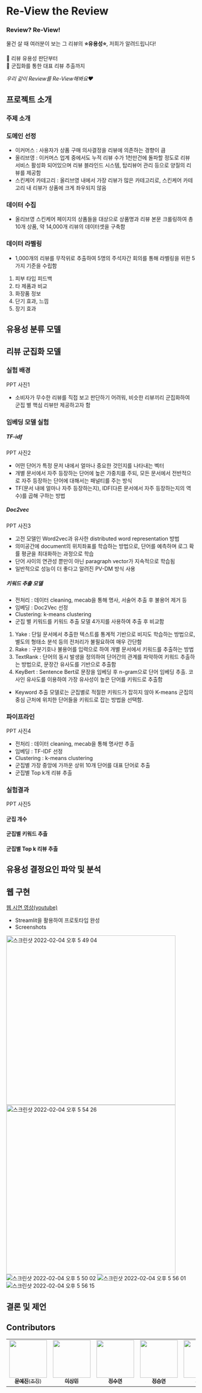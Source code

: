 # Re-View the Review
### Review? Re-View!
물건 살 때 여러분이 보는 그 리뷰의 **⭐️유용성⭐️**, 저희가 알려드립니다! 

📌 리뷰 유용성 판단부터   
📌 군집화를 통한 대표 리뷰 추출까지

*우리 같이 Review를 Re-View해봐요♥️*

## 프로젝트 소개

### 주제 소개

### 도메인 선정
- 이커머스 : 사용자가 상품 구매 의사결정을 리뷰에 의존하는 경향이 큼
- 올리브영 : 이커머스 업계 중에서도 누적 리뷰 수가 1천만건에 돌파할 정도로 리뷰 서비스 활성화 되어있으며 리뷰 블라인드 시스템, 탑리뷰어 관리 등으로 양질의 리뷰를 제공함
- 스킨케어 카테고리 : 올리브영 내에서 가장 리뷰가 많은 카테고리로, 스킨케어 카테고리 내 리뷰가 상품에 크게 좌우되지 않음

### 데이터 수집
- 올리브영 스킨케어 페이지의 상품들을 대상으로 상품명과 리뷰 본문 크롤링하여 총 10개 상품, 약 14,000개 리뷰의 데이터셋을 구축함

### 데이터 라벨링
- 1,000개의 리뷰를 무작위로 추출하여 5명의 주석자간 회의를 통해 라벨링을 위한 5가지 기준을 수립함
1. 피부 타입 피드백
2. 타 제품과 비교
3. 화장품 정보
4. 단기 효과, 느낌
5. 장기 효과

## 유용성 분류 모델

## 리뷰 군집화 모델

### 실험 배경
PPT 사진1
- 소비자가 무수한 리뷰를 직접 보고 판단하기 어려워, 비슷한 리뷰끼리 군집화하여 군집 별 핵심 리뷰만 제공하고자 함

### 임베딩 모델 실험

##### TF-idf
PPT 사진2
- 어떤 단어가 특정 문저 내에서 얼마나 중요한 것인지를 나타내는 벡터
- 개별 문서에서 자주 등장하는 단어에 높은 가중치를 주되, 모든 문서에서 전반적으로 자주 등장하는 단어에 대해서는 패널티를 주는 방식
- TF(문서 내에 얼마나 자주 등장하는지), IDF(다른 문서에서 자주 등장하는지의 역수)를 곱해 구하는 방법

##### Doc2vec
PPT 사진3
- 고전 모델인 Word2vec과 유사한 distributed word representation 방법
- 의미공간에 document의 위치좌표를 학습하는 방법으로, 단어를 예측하며 로그 확률 평균을 최대화하는 과정으로 학습
- 단어 사이의 연관성 뿐만이 아닌 paragraph vector가 지속적으로 학습됨
- 일반적으로 성능이 더 좋다고 알려진 PV-DM 방식 사용

##### 키워드 추출 모델
- 전처리 : 데이터 cleaning, mecab을 통해 명사, 서술어 추출 후 불용어 제거 등
- 임베딩 : Doc2Vec 선정
- Clustering: k-means clustering 
- 군집 별 키워드를 키워드 추출 모델 4가지를 사용하여 추출 후 비교함 
1. Yake : 단일 문서에서 추출한 텍스트를 통계적 기반으로 비지도 학습하는 방법으로, 별도의 형태소 분석 등의 전처리가 불필요하여 매우 간단함
2. Rake : 구분기호나 불용어를 입력으로 하여 개별 문서에서 키워드를 추출하는 방법
3. TextRank : 단어의 동시 발생을 정의하여 단어간의 관계를 파악하여 키워드 추출하는 방법으로, 문장간 유사도를 기반으로 추출함
4. KeyBert : Sentence Bert로 문장을 임베딩 후 n-gram으로 단어 임베딩 추출. 코사인 유사도를 이용하여 가장 유사성이 높은 단어를 키워드로 추출함
- Keyword 추출 모델로는 군집별로 적절한 키워드가 잡히지 않아 K-means 군집의 중심 근처에 위치한 단어들을 키워드로 잡는 방법을 선택함.

### 파이프라인
PPT 사진4
- 전처리 : 데이터 cleaning, mecab을 통해 명사만 추출
- 임베딩 : TF-IDF 선정
- Clustering : k-means clustering
- 군집별 가장 중앙에 가까운 상위 10개 단어를 대표 단어로 추출
- 군집별 Top k개 리뷰 추출

### 실험결과
PPT 사진5

#### 군집 개수

#### 군집별 키워드 추출

#### 군집별 Top k 리뷰 추출

## 유용성 결정요인 파악 및 분석

## 웹 구현
[웹 시연 영상(youtube)](https://youtu.be/VAzpjofp-Zw)
- Streamlit을 활용하여 프로토타입 완성
- Screenshots
 <img width="450" alt="스크린샷 2022-02-04 오후 5 49 04" src="https://user-images.githubusercontent.com/58161277/152499301-011333b8-2b94-4fc6-bdac-253093d831be.png" align="left">
 <img width="450" alt="스크린샷 2022-02-04 오후 5 54 26" src="https://user-images.githubusercontent.com/58161277/152500043-3d7579de-8b1d-4dc3-b00f-baa43f3e0aed.png">

 <img alt="스크린샷 2022-02-04 오후 5 50 02" src="https://user-images.githubusercontent.com/58161277/152499445-01b6025d-5ee8-4ef0-97f1-e49cff346543.png" align="center">
 <img alt="스크린샷 2022-02-04 오후 5 56 01" src="https://user-images.githubusercontent.com/58161277/152500286-1694dec5-9110-42ed-a616-c9aa2eece372.png" align="center">
 <img alt="스크린샷 2022-02-04 오후 5 56 15" src="https://user-images.githubusercontent.com/58161277/152500319-f410e049-0f20-4e5a-aa92-7352bb36b557.png" align="center">


## 결론 및 제언



## Contributors

<table>
  <tr>
      <td align="center"><a href="https://github.com/jayleenym"><img src="https://github.com/jayleenym.png" width="100"  height="100"><br /><sub><b>문예진</b>(조장)</sub></td>
      <td align="center"><a href="https://github.com/SeoroMin"><img src="https://github.com/SeoroMin.png" width="100"  height="100"><br /><sub><b>이상민</b></sub></td>
      <td align="center"><a href="https://github.com/fromslow"><img src="https://github.com/fromslow.png" width="100" height="100"><br /><sub><b>정수연</b></sub></td>
      <td align="center"><a href="https://github.com/SeungYeon-Chung"><img src="https://github.com/SeungYeon-Chung.png" width="100" height="100"><br /><sub><b>정승연</b></sub></td> 
      <td align="center"><a href="https://github.com/hul980"><img src="https://github.com/hul980.png" width="100" height="100"><br /><sub><b>황의린</b></sub></td> 
    </tr>
</table>
